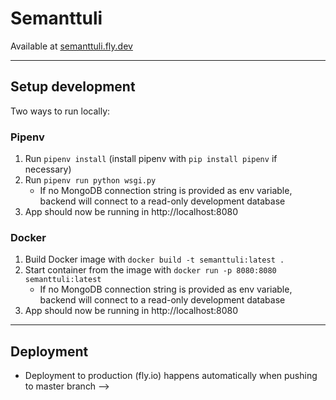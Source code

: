# Semanttuli

Available at [semanttuli.fly.dev](https://semanttuli-legacy.fly.dev/)

---

## Setup development

Two ways to run locally:

### **Pipenv**

1. Run `pipenv install` (install pipenv with `pip install pipenv` if necessary)
2. Run `pipenv run python wsgi.py`
   - If no MongoDB connection string is provided as env variable, backend will connect to a read-only development database
3. App should now be running in http://localhost:8080

### **Docker**

1. Build Docker image with `docker build -t semanttuli:latest .`
2. Start container from the image with `docker run -p 8080:8080 semanttuli:latest`
   - If no MongoDB connection string is provided as env variable, backend will connect to a read-only development database
3. App should now be running in http://localhost:8080

---

## Deployment

- Deployment to production (fly.io) happens automatically when pushing to master branch -->

